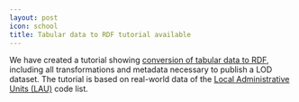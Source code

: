 ```yaml
---
layout: post
icon: school
title: Tabular data to RDF tutorial available
---
```


We have created a tutorial showing [conversion of tabular data to RDF](/tutorials/csv-to-rdf/), including all transformations and metadata necessary to publish a LOD dataset.
The tutorial is based on real-world data of the [Local Administrative Units (LAU)](http://ec.europa.eu/eurostat/web/nuts/local-administrative-units) code list.